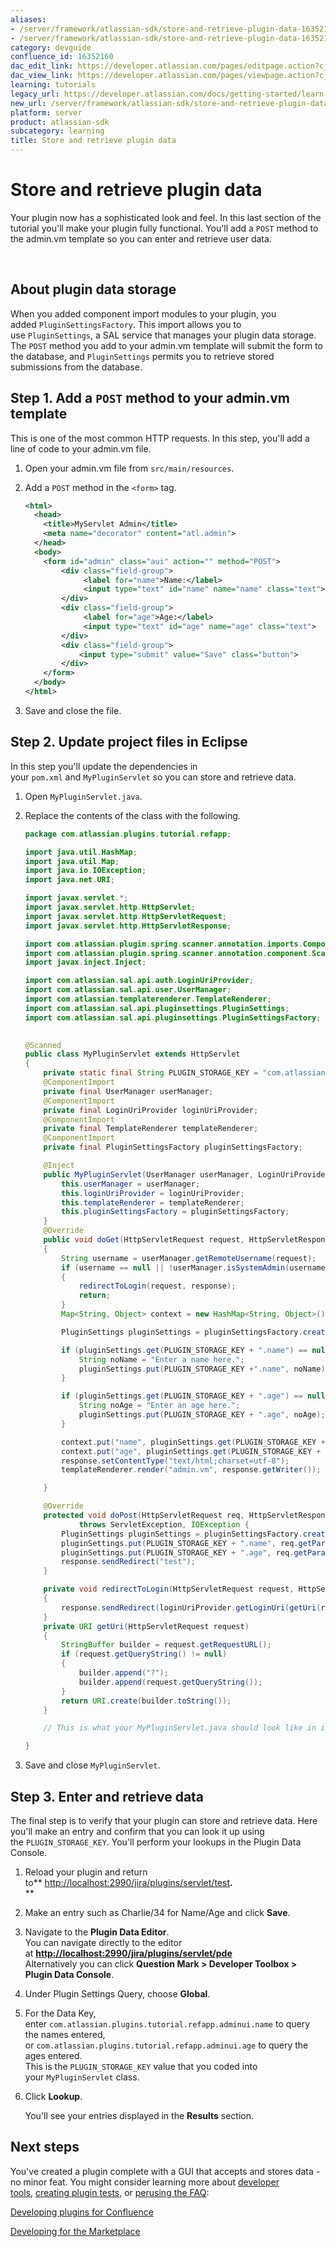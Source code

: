 ```yaml
---
aliases:
- /server/framework/atlassian-sdk/store-and-retrieve-plugin-data-16352160.html
- /server/framework/atlassian-sdk/store-and-retrieve-plugin-data-16352160.md
category: devguide
confluence_id: 16352160
dac_edit_link: https://developer.atlassian.com/pages/editpage.action?cjm=wozere&pageId=16352160
dac_view_link: https://developer.atlassian.com/pages/viewpage.action?cjm=wozere&pageId=16352160
learning: tutorials
legacy_url: https://developer.atlassian.com/docs/getting-started/learn-the-development-platform-by-example/store-and-retrieve-plugin-data
new_url: /server/framework/atlassian-sdk/store-and-retrieve-plugin-data
platform: server
product: atlassian-sdk
subcategory: learning
title: Store and retrieve plugin data
---
```

# Store and retrieve plugin data

Your plugin now has a sophisticated look and feel. In this last section of the tutorial you'll make your plugin fully functional. You'll add a `POST` method to the admin.vm template so you can enter and retrieve user data.

 

## About plugin data storage

When you added component import modules to your plugin, you added `PluginSettingsFactory`. This import allows you to use `PluginSettings`, a SAL service that manages your plugin data storage. The `POST` method you add to your admin.vm template will submit the form to the database, and `PluginSettings` permits you to retrieve stored submissions from the database.

## Step 1. Add a `POST` method to your admin.vm template

This is one of the most common HTTP requests. In this step, you'll add a line of code to your admin.vm file.

1.  Open your admin.vm file from `src/main/resources`.

2.  Add a `POST` method in the `<form>` tag.

    ``` xml
    <html>
      <head>
        <title>MyServlet Admin</title>
        <meta name="decorator" content="atl.admin">
      </head>
      <body>
        <form id="admin" class="aui" action="" method="POST">
            <div class="field-group">
                 <label for="name">Name:</label>
                 <input type="text" id="name" name="name" class="text">
            </div>
            <div class="field-group">
                 <label for="age">Age:</label>
                 <input type="text" id="age" name="age" class="text">
            </div>
            <div class="field-group">
                <input type="submit" value="Save" class="button">
            </div>
        </form>
      </body>
    </html>
    ```

3.  Save and close the file.

## Step 2. Update project files in Eclipse

In this step you'll update the dependencies in your `pom.xml` and `MyPluginServlet` so you can store and retrieve data. 

1.  Open `MyPluginServlet.java`.
2.  Replace the contents of the class with the following.

    ``` java
    package com.atlassian.plugins.tutorial.refapp;

    import java.util.HashMap;
    import java.util.Map;
    import java.io.IOException;
    import java.net.URI;

    import javax.servlet.*;
    import javax.servlet.http.HttpServlet;
    import javax.servlet.http.HttpServletRequest;
    import javax.servlet.http.HttpServletResponse;

    import com.atlassian.plugin.spring.scanner.annotation.imports.ComponentImport;
    import com.atlassian.plugin.spring.scanner.annotation.component.Scanned;
    import javax.inject.Inject;

    import com.atlassian.sal.api.auth.LoginUriProvider;
    import com.atlassian.sal.api.user.UserManager;
    import com.atlassian.templaterenderer.TemplateRenderer;
    import com.atlassian.sal.api.pluginsettings.PluginSettings;
    import com.atlassian.sal.api.pluginsettings.PluginSettingsFactory;

     
    @Scanned
    public class MyPluginServlet extends HttpServlet
    {
        private static final String PLUGIN_STORAGE_KEY = "com.atlassian.plugins.tutorial.refapp.adminui";
        @ComponentImport
        private final UserManager userManager;
        @ComponentImport
        private final LoginUriProvider loginUriProvider;
        @ComponentImport
        private final TemplateRenderer templateRenderer;
        @ComponentImport
        private final PluginSettingsFactory pluginSettingsFactory;

        @Inject
        public MyPluginServlet(UserManager userManager, LoginUriProvider loginUriProvider, TemplateRenderer templateRenderer, PluginSettingsFactory pluginSettingsFactory) {
            this.userManager = userManager;
            this.loginUriProvider = loginUriProvider;
            this.templateRenderer = templateRenderer;
            this.pluginSettingsFactory = pluginSettingsFactory;
        }
        @Override
        public void doGet(HttpServletRequest request, HttpServletResponse response) throws IOException, ServletException
        {
            String username = userManager.getRemoteUsername(request);
            if (username == null || !userManager.isSystemAdmin(username))
            {
                redirectToLogin(request, response);
                return;
            }
            Map<String, Object> context = new HashMap<String, Object>();

            PluginSettings pluginSettings = pluginSettingsFactory.createGlobalSettings();

            if (pluginSettings.get(PLUGIN_STORAGE_KEY + ".name") == null){
                String noName = "Enter a name here.";
                pluginSettings.put(PLUGIN_STORAGE_KEY +".name", noName);
            }

            if (pluginSettings.get(PLUGIN_STORAGE_KEY + ".age") == null){
                String noAge = "Enter an age here.";
                pluginSettings.put(PLUGIN_STORAGE_KEY + ".age", noAge);
            }

            context.put("name", pluginSettings.get(PLUGIN_STORAGE_KEY + ".name"));
            context.put("age", pluginSettings.get(PLUGIN_STORAGE_KEY + ".age"));
            response.setContentType("text/html;charset=utf-8");
            templateRenderer.render("admin.vm", response.getWriter());

        }

        @Override
        protected void doPost(HttpServletRequest req, HttpServletResponse response)
                throws ServletException, IOException {
            PluginSettings pluginSettings = pluginSettingsFactory.createGlobalSettings();
            pluginSettings.put(PLUGIN_STORAGE_KEY + ".name", req.getParameter("name"));
            pluginSettings.put(PLUGIN_STORAGE_KEY + ".age", req.getParameter("age"));
            response.sendRedirect("test");
        }

        private void redirectToLogin(HttpServletRequest request, HttpServletResponse response) throws IOException
        {
            response.sendRedirect(loginUriProvider.getLoginUri(getUri(request)).toASCIIString());
        }
        private URI getUri(HttpServletRequest request)
        {
            StringBuffer builder = request.getRequestURL();
            if (request.getQueryString() != null)
            {
                builder.append("?");
                builder.append(request.getQueryString());
            }
            return URI.create(builder.toString());
        }

        // This is what your MyPluginServlet.java should look like in its final stages.

    }
    ```

3.  Save and close `MyPluginServlet`.

## Step 3. Enter and retrieve data 

The final step is to verify that your plugin can store and retrieve data. Here you'll make an entry and confirm that you can look it up using the `PLUGIN_STORAGE_KEY`. You'll perform your lookups in the Plugin Data Console.

1.  Reload your plugin and return to** <a href="http://localhost:2990/jira/plugins/servlet/test" class="uri external-link">http://localhost:2990/jira/plugins/servlet/test</a>**.**  
    **
2.  Make an entry such as Charlie/34 for Name/Age and click **Save**.
3.  Navigate to the **Plugin Data Editor**.  
    You can navigate directly to the editor at **<a href="http://localhost:2990/jira/plugins/servlet/pde" class="uri external-link">http://localhost:2990/jira/plugins/servlet/pde</a>**  
    Alternatively you can click **Question Mark &gt; Developer Toolbox &gt; Plugin Data Console**.
4.  Under Plugin Settings Query, choose **Global**.
5.  For the Data Key, enter `com.atlassian.plugins.tutorial.refapp.adminui.name` to query the names entered, or `com.atlassian.plugins.tutorial.refapp.adminui.age` to query the ages entered.  
    This is the `PLUGIN_STORAGE_KEY` value that you coded into your `MyPluginServlet` class.
6.  Click **Lookup**.

    You'll see your entries displayed in the **Results** section.

## Next steps

You've created a plugin complete with a GUI that accepts and stores data - no minor feat. You might consider learning more about [developer tools](https://developer.atlassian.com/display/DOCS/Developer+Tools), [creating plugin tests](https://developer.atlassian.com/display/DOCS/Writing+and+Running+Plugin+Tests), or [perusing the FAQ](https://developer.atlassian.com/display/DOCS/Plugin+Development+FAQ):  

[Developing plugins for Confluence](https://developer.atlassian.com/display/CONFDEV/Confluence+Plugin+Guide)

[Developing for the Marketplace](https://developer.atlassian.com/display/MARKET/Developing+for+the+Marketplace)




























































































































































